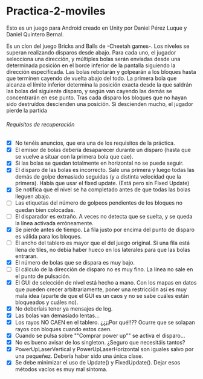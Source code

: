 # Practica-2-moviles
Esto es un juego para Android creado en Unity por Daniel Pérez Luque y Daniel Quintero Bernal.

Es un clon del juego Bricks and Balls de -Cheetah games-.
Los niveles se superan realizando disparos desde abajo. Para cada uno, el jugador selecciona una dirección, y múltiples bolas serán enviadas desde una determinada posición
en el borde inferior de la pantalla siguiendo la dirección especificada. Las bolas rebotarán y golpearán a los bloques hasta que terminen cayendo de vuelta abajo del todo. La primera
bola que alcanza el límite inferior determina la posición exacta desde la que saldrán las bolas del siguiente disparo, y según van cayendo las 
demás se concentrarán en ese punto.
Tras cada disparo los bloques que no hayan sido destruídos descienden una posición. Si descienden mucho, el jugador pierde la partida

###### Requisitos de recuperación

- [X] No tenéis anuncios, que era una de los requisitos de la práctica.
- [X] El emisor de bolas debería desaparecer durante un disparo (hasta que se vuelve a situar con la primera bola que cae).
- [X] Si las bolas se quedan totalmente en horizontal no se puede seguir.
- [X] El disparo de las bolas es incorrecto. Sale una primera y luego todas las demás de golpe demasiado seguidas (y a distinta        velocidad que la primera). Había que usar el fixed update. (Está pero sin Fixed Update)
- [X] Se notifica que el nivel se ha completado antes de que todas las bolas lleguen abajo.
- [ ] Las etiquetas del número de golpeos pendientes de los bloques no quedan bien colocadas.
- [ ] El disparador es extraño. A veces no detecta que se suelta, y se queda la línea activada erróneamente.
- [X] Se pierde antes de tiempo. La fila justo por encima del punto de disparo es válida para los bloques.
- [ ] El ancho del tablero es mayor que el del juego original. Si una fila está llena de tiles, no debía haber hueco en los laterales para que las bolas entraran.
- [X] El número de bolas que se dispara es muy bajo.
- [ ] El cálculo de la dirección de disparo no es muy fino. La línea no sale en el punto de pulsación.
- [X] El GUI de selección de nivel está hecho a mano. Con los mapas en datos que pueden crecer arbitrariamente, poner una restricción así es muy mala idea (aparte de que el GUI es un caos y no se sabe cuáles están bloqueados y cuáles no).
- [X] No deberíais tener ya mensajes de log.
- [X] Las bolas van demasiado lentas…
- [X] Los rayos NO CAEN en el tablero. ¿¿¡¡Por qué!!?? Ocurre que se solapan rayos con bloques cuando estos caen.
- [X] Cuando se pulsa sobre ""Comprar power up"" se activa el disparo…
- [X] No es bueno avisar de los singleton. ¿Seguro que necesitáis tantos?
- [X] PowerUpLaserVertical y PowerUpLaserHorizontal son iguales salvo por una pequeñez. Debería haber sido una única clase.
- [X] Se debe minimizar el uso de Update() y FixedUpdate(). Dejar esos métodos vacíos es muy mal síntoma. 
